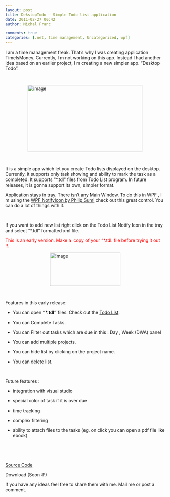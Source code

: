 ```yaml
---
layout: post
title: DekstopTodo – Simple Todo list application
date: 2011-02-27 00:42
author: Michal Franc

comments: true
categories: [.net, time management, Uncategorized, wpf]
---
```

I am a time management freak. That’s why I was creating application TimeIsMoney. Currently, I m not working on this app. Instead I had another idea based on an earlier project, I m creating a new simpler app. “Desktop Todo”.

&nbsp;

<a href="http://lammichalfranc.files.wordpress.com/2011/02/image.png"><img style="background-image:none;padding-left:0;padding-right:0;display:block;float:none;padding-top:0;border-width:0;margin:0 auto 5px;" title="image" src="http://lammichalfranc.files.wordpress.com/2011/02/image_thumb.png" border="0" alt="image" width="362" height="211" /></a>

&nbsp;

It is a simple app which let you create Todo lists displayed on the desktop. Currently, it supports only task showing and ability to mark the task as a completed. It supports "*.tdl" files from Todo List program. In future releases, it is gonna support its own, simpler format.

Application stays in tray. There isn’t any Main Window. To do this in WPF , I m using the <a href="http://www.hardcodet.net/projects/wpf-notifyicon">WPF NotifyIcon by Philip Sumi</a> check out this great control. You can do a lot of things with it.

&nbsp;

If you want to add new list right click on the Todo List Notify Icon in the tray and select “*.tdl” formatted xml file.

<span style="color:#ff0000;">This is an early version. Make a  copy of your “*.tdl. file before trying it out !!.</span>

<a href="http://lammichalfranc.files.wordpress.com/2011/02/image1.png"><img style="background-image:none;padding-left:0;padding-right:0;display:block;float:none;padding-top:0;border-width:0;margin:0 auto 5px;" title="image" src="http://lammichalfranc.files.wordpress.com/2011/02/image_thumb1.png" border="0" alt="image" width="223" height="105" /></a>

&nbsp;

Features in this early release:

- You can open <strong>“*.tdl”</strong> files. Check out the <a href="http://www.codeproject.com/KB/applications/todolist2.aspx">Todo List</a>.

- You can Complete Tasks.

- You can Filter out tasks which are due in this : Day , Week (DWA) panel

- You can add multiple projects.

- You can hide list by clicking on the project name.

- You can delete list.

&nbsp;

Future features :

- integration with visual studio

- special color of task if it is over due

- time tracking

- complex filtering

- ability to attach files to the tasks (eg. on click you can open a pdf file like ebook)

&nbsp;

&nbsp;

<a href="https://github.com/Michal Franc
ik/TimeIsMoney/tree/master/TimeIsMoney/DekstopTodo">Source Code</a>

Download (Soon :P)

If you have any ideas feel free to share them with me. Mail me or post a comment.
